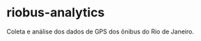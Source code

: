 riobus-analytics
================


Coleta e análise dos dados de GPS dos ônibus do Rio de Janeiro.
